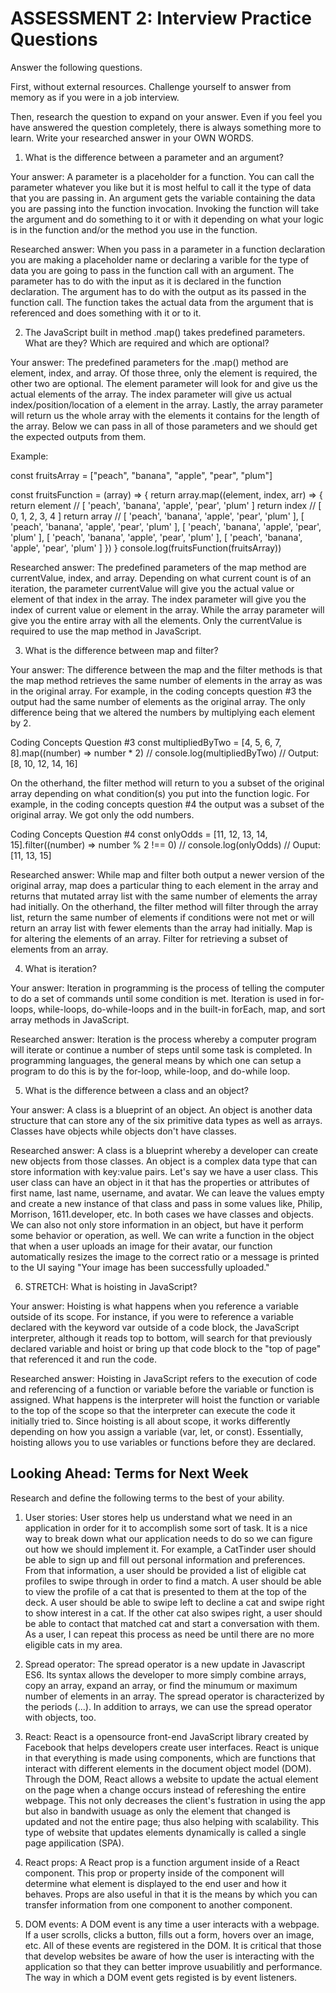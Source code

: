 # ASSESSMENT 2: Interview Practice Questions

Answer the following questions.

First, without external resources. Challenge yourself to answer from memory as if you were in a job interview.

Then, research the question to expand on your answer. Even if you feel you have answered the question completely, there is always something more to learn. Write your researched answer in your OWN WORDS.



1. What is the difference between a parameter and an argument?

Your answer:
A parameter is a placeholder for a function. You can call the parameter whatever you like but it is most helful to call it the type of data that you are passing in. An argument gets the variable containing the data you are passing into the function invocation. Invoking the function will take the argument and do something to it or with it depending on what your logic is in the function and/or the method you use in the function.

Researched answer:
When you pass in a parameter in a function declaration you are making a placeholder name or declaring a varible for the type of data you are going to pass in the function call with an argument. The parameter has to do with the input as it is declared in the function declaration. The argument has to do with the output as its passed in the function call. The function takes the actual data from the argument that is referenced and does something with it or to it. 



2. The JavaScript built in method .map() takes predefined parameters. What are they? Which are required and which are optional?

Your answer:
The predefined parameters for the .map() method are element, index, and array. Of those three, only the element is required, the other two are optional. The element parameter will look for and give us the actual elements of the array. The index parameter will give us actual index/position/location of a element in the array. Lastly, the array parameter will return us the whole array with the elements it contains for the length of the array. Below we can pass in all of those parameters and we should get the expected outputs from them.

Example:

const fruitsArray = ["peach", "banana", "apple", "pear", "plum"]

const fruitsFunction = (array) => {
    return array.map((element, index, arr) => {
        return element              //  [ 'peach', 'banana', 'apple', 'pear', 'plum' ]
        return index                //  [ 0, 1, 2, 3, 4 ]
        return array                //  [ 'peach', 'banana', 'apple', 'pear', 'plum' ],
                                        [ 'peach', 'banana', 'apple', 'pear', 'plum' ],
                                        [ 'peach', 'banana', 'apple', 'pear', 'plum' ],
                                        [ 'peach', 'banana', 'apple', 'pear', 'plum' ],
                                        [ 'peach', 'banana', 'apple', 'pear', 'plum' ]
    })
}
console.log(fruitsFunction(fruitsArray))

Researched answer:
The predefined parameters of the map method are currentValue, index, and array. Depending on what current count is of an iteration, the parameter currentValue will give you the actual value or element of that index in the array. The index parameter will give you the index of current value or element in the array. While the array parameter will give you the entire array with all the elements. Only the currentValue is required to use the map method in JavaScript.


3. What is the difference between map and filter?

Your answer:
The difference between the map and the filter methods is that the map method retrieves the same number of elements in the array as was in the original array. For example, in the coding concepts question #3 the output had the same number of elements as the original array. The only difference being that we altered the numbers by multiplying each element by 2.

Coding Concepts Question #3
const multipliedByTwo = [4, 5, 6, 7, 8].map((number) => number * 2)
// console.log(multipliedByTwo)
// Output: [8, 10, 12, 14, 16]

On the otherhand, the filter method will return to you a subset of the original array depending on what condition(s) you put into the function logic. For example, in the coding concepts question #4 the output was a subset of the original array. We got only the odd numbers.

Coding Concepts Question #4
const onlyOdds = [11, 12, 13, 14, 15].filter((number) => number % 2 !== 0)
// console.log(onlyOdds)
// Ouput: [11, 13, 15]

Researched answer:
While map and filter both output a newer version of the original array, map does a particular thing to each element in the array and returns that mutated array list with the same number of elements the array had initially. On the otherhand, the filter method will filter through the array list, return the same number of elements if conditions were not met or will return an array list with fewer elements than the array had initially. Map is for altering the elements of an array. Filter for retrieving a subset of elements from an array.


4. What is iteration?

Your answer:
Iteration in programming is the process of telling the computer to do a set of commands until some condition is met. Iteration is used in for-loops, while-loops, do-while-loops and in the built-in forEach, map, and sort array methods in JavaScript.

Researched answer:
Iteration is the process whereby a computer program will iterate or continue a number of steps until some task is completed. In programming languages, the general means by which one can setup a program to do this is by the for-loop, while-loop, and do-while loop.


5. What is the difference between a class and an object?

Your answer:
A class is a blueprint of an object. An object is another data structure that can store any of the six primitive data types as well as arrays. Classes have objects while objects don't have classes.

Researched answer:
A class is a blueprint whereby a developer can create new objects from those classes. An object is a complex data type that can store information with key:value pairs. Let's say we have a user class. This user class can have an object in it that has the properties or attributes of first name, last name, username, and avatar. We can leave the values empty and create a new instance of that class and pass in some values like, Philip, Morrison, 1611.developer, etc. In both cases we have classes and objects. We can also not only store information in an object, but have it perform some behavior or operation, as well. We can write a function in the object that when a user uploads an image for their avatar, our function automatically resizes the image to the correct ratio or a message is printed to the UI saying "Your image has been successfully uploaded."



6. STRETCH: What is hoisting in JavaScript?

Your answer:
Hoisting is what happens when you reference a variable outside of its scope. For instance, if you were to reference a variable declared with the keyword var outside of a code block, the JavaScript interpreter, although it reads top to bottom, will search for that previously declared variable and hoist or bring up that code block to the "top of page" that referenced it and run the code.

Researched answer:
Hoisting in JavaScript refers to the execution of code and referencing of a function or variable before the variable or function is assigned. What happens is the interpreter will hoist the function or variable to the top of the scope so that the interpreter can execute the code it initially tried to. Since hoisting is all about scope, it works differently depending on how you assign a variable (var, let, or const). Essentially, hoisting allows you to use variables or functions before they are declared.



## Looking Ahead: Terms for Next Week

Research and define the following terms to the best of your ability.

1. User stories:
User stores help us understand what we need in an application in order for it to accomplish some sort of task. It is a nice way to break down what our application needs to do so we can figure out how we should implement it. For example, a CatTinder user should be able to sign up and fill out personal information and preferences. From that information, a user should be provided a list of eligible cat profiles to swipe through in order to find a match. A user should be able to view the profile of a cat that is presented to them at the top of the deck. A user should be able to swipe left to decline a cat and swipe right to show interest in a cat. If the other cat also swipes right, a user should be able to contact that matched cat and start a conversation with them. As a user, I can repeat this process as need be until there are no more eligible cats in my area.

2. Spread operator:
The spread operator is a new update in Javascript ES6. Its syntax allows the developer to more simply combine arrays, copy an array, expand an array, or find the minumum or maximum number of elements in an array. The spread operator is characterized by the periods (...). In addition to arrays, we can use the spread operator with objects, too.

3. React:
React is a opensource front-end JavaScript library created by Facebook that helps developers create user interfaces. React is unique in that everything is made using components, which are functions that interact with different elements in the document object model (DOM). Through the DOM, React allows a website to update the actual element on the page when a change occurs instead of refereshing the entire webpage. This not only decreases the client's fustration in using the app but also in bandwith usuage as only the element that changed is updated and not the entire page; thus also helping with scalability. This type of website that updates elements dynamically is called a single page appilication (SPA).

4. React props:
A React prop is a function argument inside of a React component. This prop or property inside of the component will determine what element is displayed to the end user and how it behaves. Props are also useful in that it is the means by which you can transfer information from one component to another component.

5. DOM events:
A DOM event is any time a user interacts with a webpage. If a user scrolls, clicks a button, fills out a form, hovers over an image, etc. All of these events are registered in the DOM. It is critical that those that develop websites be aware of how the user is interacting with the application so that they can better improve usuabilitly and performance. The way in which a DOM event gets registed is by event listeners.